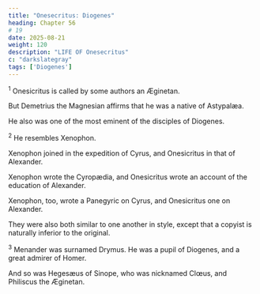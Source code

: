 ```yaml
---
title: "Onesecritus: Diogenes"
heading: Chapter 56
# 19
date: 2025-08-21
weight: 120
description: "LIFE OF Onesecritus"
c: "darkslategray"
tags: ['Diogenes']
---
```



<sup>1</sup> Onesicritus is called by some authors an Æginetan.

But Demetrius the Magnesian affirms that he was a native of Astypalæa. 

He also was one of the most eminent of the disciples of Diogenes.

<sup>2</sup> He resembles Xenophon.

Xenophon joined in the expedition of Cyrus, and Onesicritus in that of Alexander.

Xenophon wrote the Cyropædia, and Onesicritus wrote an account of the education of Alexander.

Xenophon, too, wrote a Panegyric on Cyrus, and Onesicritus one on Alexander. 

They were also both similar to one another in style, except that a copyist is naturally inferior to the original.


<sup>3</sup> Menander was surnamed Drymus. He was a pupil of Diogenes, and a great admirer of Homer.

And so was Hegesæus of Sinope, who was nicknamed Clœus, and Philiscus the Æginetan.

